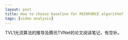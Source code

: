 ```yaml
---
layout: post
title: How to choose baseline for REINFORCE algorithm?
tags: [video analysis]
---
```


TVL1光流算法的推导及腾讯TVNet的论文阅读笔记，有空补。
